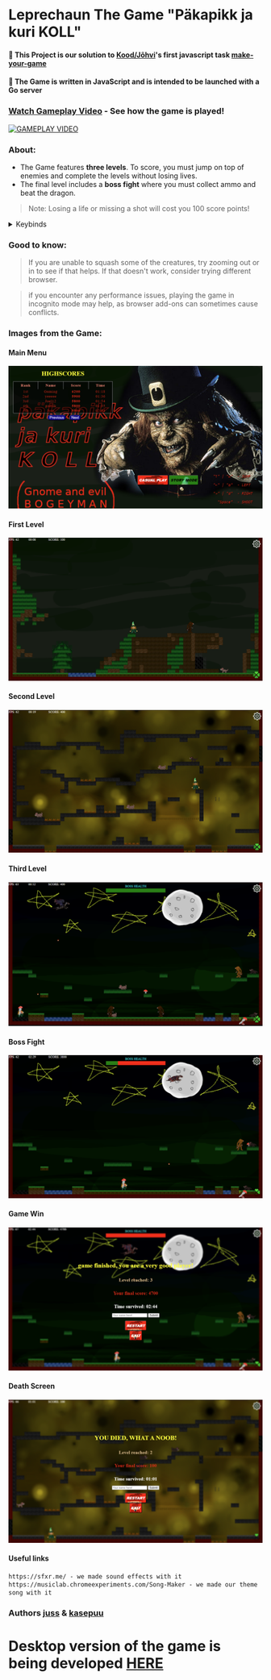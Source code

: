 # Leprechaun The Game "Päkapikk ja kuri KOLL"

#### 🔴 This Project is our solution to [Kood/Jõhvi](https://kood.tech/)'s first javascript task [make-your-game](https://github.com/01-edu/public/tree/master/subjects/make-your-game)
#### 🔴 The Game is written in **JavaScript** and is intended to be launched with a Go server

### [Watch Gameplay Video](https://www.youtube.com/watch?v=InFw7pjxv_E) - **See how the game is played!**
[![GAMEPLAY VIDEO](https://i.ytimg.com/an_webp/InFw7pjxv_E/mqdefault_6s.webp?du=3000&sqp=CM3M9LgG&rs=AOn4CLBsVRQJArcsQvtaIHJa5vgkcusjEg)](https://www.youtube.com/watch?v=InFw7pjxv_E "see how the game is being played through")


### About:
* The Game features **three levels**. To score, you must jump on top of enemies and complete the levels without losing lives.
* The final level includes a **boss fight** where you must collect ammo and beat the dragon.
> Note: Losing a life or missing a shot will cost you 100 score points!


<details> 
<summary>Keybinds</summary>

### User Controls
(⬆) | (W) = Jump   
(⬅) | (A) = Move left  
(➡) | (D) = Move right  
(Spacebar) = Shoot the gun              
             
(R) = restart, only when paused         
(P) = pause             
(M) = music toggle              
(S) = start game                      
</details> 


### Good to know:
> If you are unable to squash some of the creatures, try zooming out or in to see if that helps. If that doesn't work, consider trying different browser.

> if you encounter any performance issues, playing the game in incognito mode may help, as browser add-ons can sometimes cause conflicts.    

### Images from the Game:

#### Main Menu
![Main Menu](https://raw.githubusercontent.com/kasepuu/leprechaun-the-game-javascript/refs/heads/master/examples/main-menu.png)

#### First Level
![First Level](https://raw.githubusercontent.com/kasepuu/leprechaun-the-game-javascript/refs/heads/master/examples/first-level.png)

#### Second Level
![Second Level](https://raw.githubusercontent.com/kasepuu/leprechaun-the-game-javascript/refs/heads/master/examples/second-level.png)

#### Third Level
![Third Level](https://raw.githubusercontent.com/kasepuu/leprechaun-the-game-javascript/refs/heads/master/examples/third-level.png)

#### Boss Fight
![Boss Fight](https://raw.githubusercontent.com/kasepuu/leprechaun-the-game-javascript/refs/heads/master/examples/boss-fight.png)

#### Game Win
![Game Win](https://raw.githubusercontent.com/kasepuu/leprechaun-the-game-javascript/refs/heads/master/examples/game-win.png)

#### Death Screen
![Death Screen](https://raw.githubusercontent.com/kasepuu/leprechaun-the-game-javascript/refs/heads/master/examples/death-screen.png)

#### Useful links
``` 
https://sfxr.me/ - we made sound effects with it
https://musiclab.chromeexperiments.com/Song-Maker - we made our theme song with it
```


### Authors [juss](https://github.com/juss21) & [kasepuu](https://github.com/kasepuu) 

# Desktop version of the game is being developed [HERE](https://github.com/kasepuu/leprechaun-adventure)